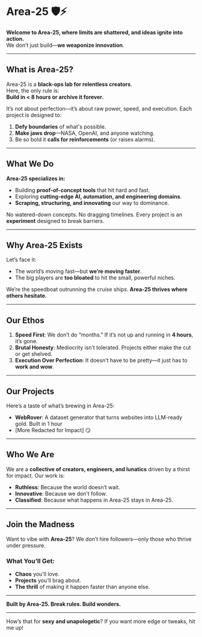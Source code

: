 # **Area-25** 🛡️⚡  
**Welcome to Area-25, where limits are shattered, and ideas ignite into action.**  
We don’t just build—**we weaponize innovation**.

---

## **What is Area-25?**
Area-25 is a **black-ops lab for relentless creators**.  
Here, the only rule is:  
**Build in < 8 hours or archive it forever.**  

It’s not about perfection—it’s about raw power, speed, and execution. Each project is designed to:  
1. **Defy boundaries** of what's possible.  
2. **Make jaws drop**—NASA, OpenAI, and anyone watching.  
3. Be so bold it **calls for reinforcements** (or raises alarms).  

---

## **What We Do**
**Area-25 specializes in:**
- Building **proof-of-concept tools** that hit hard and fast.  
- Exploring **cutting-edge AI, automation, and engineering domains**.  
- **Scraping, structuring, and innovating** our way to dominance.  

No watered-down concepts. No dragging timelines. Every project is an **experiment** designed to break barriers.

---

## **Why Area-25 Exists**
Let’s face it:  
- The world’s moving fast—but **we’re moving faster**.  
- The big players are **too bloated** to hit the small, powerful niches.  

We’re the speedboat outrunning the cruise ships. **Area-25 thrives where others hesitate.**

---

## **Our Ethos**
1. **Speed First**: We don’t do “months.” If it’s not up and running in **4 hours**, it’s gone.  
2. **Brutal Honesty**: Mediocrity isn’t tolerated. Projects either make the cut or get shelved.  
3. **Execution Over Perfection**: It doesn’t have to be pretty—it just has to **work and wow**.  

---

## **Our Projects**
Here’s a taste of what’s brewing in Area-25:  
- **WebRover**: A dataset generator that turns websites into LLM-ready gold. Built in 1 hour  
- [More Redacted for Impact] 😏  

---

## **Who We Are**
We are a **collective of creators, engineers, and lunatics** driven by a thirst for impact. Our work is:  
- **Ruthless**: Because the world doesn’t wait.  
- **Innovative**: Because we don’t follow.  
- **Classified**: Because what happens in Area-25 stays in Area-25.  

---

## **Join the Madness**
Want to vibe with **Area-25**? We don’t hire followers—only those who thrive under pressure.  

### **What You’ll Get**:  
- **Chaos** you’ll love.  
- **Projects** you’ll brag about.  
- **The thrill** of making it happen faster than anyone else.

---

**Built by Area-25. Break rules. Build wonders.**  

---

How’s that for **sexy and unapologetic**? If you want more edge or tweaks, hit me up!
